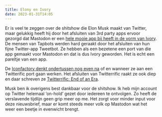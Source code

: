 ```yaml
---
title: Elony en Ivory
date: 2023-01-31T14:05
---
```


Er is veel te zeggen over de shitshow die Elon Musk maakt van Twitter, maar gelukkig heeft hij door het afsluiten van 3rd party apps ervoor gezorgd dat Mastodon er een [hele mooie app bij heeft in de vorm van Ivory](https://tapbots.com/ivory/). De mensen van Tapbots werden hard geraakt door het afsluiten van hun fijne Twitter-app Tweetbot. Ze hebben als een bezetene een port van die app gemaakt voor Mastodon en dat is dus Ivory geworden. Het is echt een pareltje van een app.

De [Iconfactory denkt ondertussen nog even na](https://blog.iconfactory.com/2023/01/mastodonerrific/ "Masto-do or Masto-don’t?") of en wanneer ze aan een Twitterific port gaan werken. Het afsluiten van Twitterrific raakt ze ook diep en daar schreven ze [Twitterrific: End of an Era](https://blog.iconfactory.com/2023/01/twitterrific-end-of-an-era/).

Musk ben ik overigens best dankbaar voor de shitshow. Ik heb mijn account op Twitter helemaal ‘on-hold’ gezet door iedereen te ontvolgen. Zo heeft de verslavende tijdlijn geen grip meer op me. Het zorgt voor minder input voor deze nieuwsbrief, maar er komt steeds meer volk op Mastodon wat het weer een beetje in evenwicht brengt.
